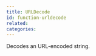 ```yaml
---
title: URLDecode
id: function-urldecode
related:
categories:
---
```


Decodes an URL-encoded string.